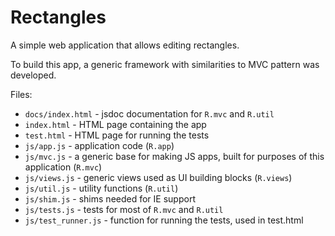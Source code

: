 # Rectangles

A simple web application that allows editing rectangles.

To build this app, a generic framework with similarities to
MVC pattern was developed.

Files:
* `docs/index.html` - jsdoc documentation for `R.mvc` and `R.util`
* `index.html` - HTML page containing the app
* `test.html` - HTML page for running the tests
* `js/app.js` - application code (`R.app`)
* `js/mvc.js` - a generic base for making JS apps,
  built for purposes of this application (`R.mvc`)
* `js/views.js` - generic views
  used as UI building blocks (`R.views`)
* `js/util.js` - utility functions (`R.util`)
* `js/shim.js` - shims needed for IE support
* `js/tests.js` - tests for most of `R.mvc` and `R.util`
* `js/test_runner.js` - function for running the tests, used in test.html

